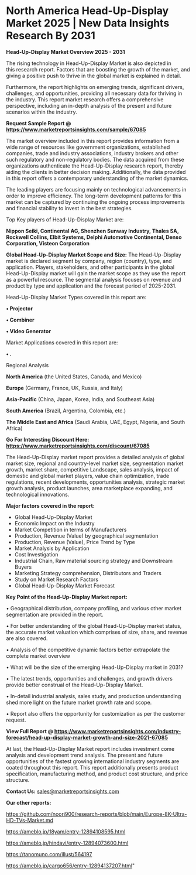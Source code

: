 # North America Head-Up-Display Market 2025 | New Data Insights Research By 2031

<Strong> Head-Up-Display Market Overview 2025 - 2031</strong>

The rising technology in Head-Up-Display Market is also depicted in this research report. Factors that are boosting the growth of the market, and giving a positive push to thrive in the global market is explained in detail.

Furthermore, the report highlights on emerging trends, significant drivers, challenges, and opportunities, providing all necessary data for thriving in the industry. This report market research offers a comprehensive perspective, including an in-depth analysis of the present and future scenarios within the industry.

<strong>Request Sample Report @ <a href=https://www.marketreportsinsights.com/sample/67085>https://www.marketreportsinsights.com/sample/67085</a></strong>

The market overview included in this report provides information from a wide range of resources like government organizations, established companies, trade and industry associations, industry brokers and other such regulatory and non-regulatory bodies. The data acquired from these organizations authenticate the Head-Up-Display research report, thereby aiding the clients in better decision making. Additionally, the data provided in this report offers a contemporary understanding of the market dynamics.

The leading players are focusing mainly on technological advancements in order to improve efficiency. The long-term development patterns for this market can be captured by continuing the ongoing process improvements and financial stability to invest in the best strategies.

Top Key players of Head-Up-Display Market are:

<strong>Nippon Seiki, Continental AG, Shenzhen Sunway Industry, Thales SA, Rockwell Collins, Elbit Systems, Delphi Automotive Continental, Denso Corporation, Visteon Corporation</strong>

<strong><b>Global Head-Up-Display Market Scope and Size:</b></strong>
The Head-Up-Display market is declared segment by company, region (country), type, and application. Players, stakeholders, and other participants in the global Head-Up-Display market will gain the market scope as they use the report as a powerful resource. The segmental analysis focuses on revenue and product by type and application and the forecast period of 2025-2031.

Head-Up-Display Market Types covered in this report are:

<strong>• Projector

• Combiner

• Video Generator</strong>

Market Applications covered in this report are:

<strong>• .</strong> 

Regional Analysis

<strong>North America</strong> (the United States, Canada, and Mexico)

<strong>Europe</strong> (Germany, France, UK, Russia, and Italy)

<strong>Asia-Pacific</strong> (China, Japan, Korea, India, and Southeast Asia)

<strong>South America</strong> (Brazil, Argentina, Colombia, etc.)

<strong>The Middle East and Africa</strong> (Saudi Arabia, UAE, Egypt, Nigeria, and South Africa)

<strong>Go For Interesting Discount Here: <a href=https://www.marketreportsinsights.com/discount/67085>https://www.marketreportsinsights.com/discount/67085</a></strong>

The Head-Up-Display market report provides a detailed analysis of global market size, regional and country-level market size, segmentation market growth, market share, competitive Landscape, sales analysis, impact of domestic and global market players, value chain optimization, trade regulations, recent developments, opportunities analysis, strategic market growth analysis, product launches, area marketplace expanding, and technological innovations.

<strong><b>Major factors covered in the report:</b></strong>
<ul>
  <li>Global Head-Up-Display Market </li>
  <li>Economic Impact on the Industry</li>
  <li>Market Competition in terms of Manufacturers</li>
  <li>Production, Revenue (Value) by geographical segmentation</li>
  <li>Production, Revenue (Value), Price Trend by Type</li>
  <li>Market Analysis by Application</li>
  <li>Cost Investigation</li>
  <li>Industrial Chain, Raw material sourcing strategy and Downstream Buyers</li>
  <li>Marketing Strategy comprehension, Distributors and Traders</li>
  <li>Study on Market Research Factors</li>
  <li>Global Head-Up-Display Market Forecast</li>
</ul>

<strong><b>Key Point of the Head-Up-Display Market report:</b></strong>

• Geographical distribution, company profiling, and various other market segmentation are provided in the report.

• For better understanding of the global Head-Up-Display market status, the accurate market valuation which comprises of size, share, and revenue are also covered.

• Analysis of the competitive dynamic factors better extrapolate the complete market overview

• What will be the size of the emerging Head-Up-Display market in 2031?

• The latest trends, opportunities and challenges, and growth drivers provide better construal of the Head-Up-Display Market.

• In-detail industrial analysis, sales study, and production understanding shed more light on the future market growth rate and scope.

• Report also offers the opportunity for customization as per the customer request.

<strong><b>View Full Report @ <a href=https://www.marketreportsinsights.com/industry-forecast/head-up-display-market-growth-and-size-2021-67085>https://www.marketreportsinsights.com/industry-forecast/head-up-display-market-growth-and-size-2021-67085</a></b></strong>


At last, the Head-Up-Display Market report includes investment come analysis and development trend analysis. The present and future opportunities of the fastest growing international industry segments are coated throughout this report. This report additionally presents product specification, manufacturing method, and product cost structure, and price structure.

<strong>Contact Us:</strong>
sales@marketreportsinsights.com

<strong>Our other reports:</strong>

<a href=https://github.com/noori900/research-reports/blob/main/Europe-8K-Ultra-HD-TVs-Market.md>https://github.com/noori900/research-reports/blob/main/Europe-8K-Ultra-HD-TVs-Market.md</a>

<a href=https://ameblo.jp/18yam/entry-12894108595.html>https://ameblo.jp/18yam/entry-12894108595.html</a>

<a href=https://ameblo.jp/hindavi/entry-12894073600.html>https://ameblo.jp/hindavi/entry-12894073600.html</a>

<a href=https://tanomuno.com/illust/564197>https://tanomuno.com/illust/564197</a>

<a href=https://ameblo.jp/cargo656/entry-12894137207.html>https://ameblo.jp/cargo656/entry-12894137207.html</a>"
